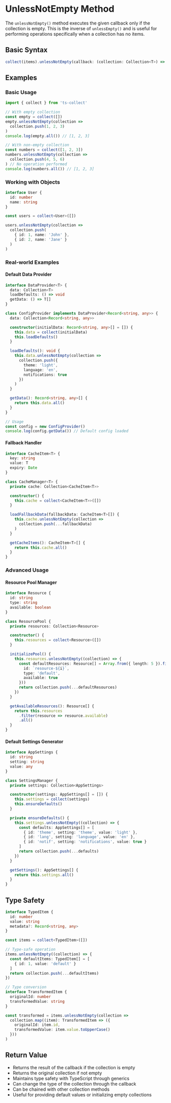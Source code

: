 # UnlessNotEmpty Method

The `unlessNotEmpty()` method executes the given callback only if the collection is empty. This is the inverse of `unlessEmpty()` and is useful for performing operations specifically when a collection has no items.

## Basic Syntax

```typescript
collect(items).unlessNotEmpty(callback: (collection: Collection<T>) => Collection<U>)
```

## Examples

### Basic Usage

```typescript
import { collect } from 'ts-collect'

// With empty collection
const empty = collect([])
empty.unlessNotEmpty(collection =>
  collection.push(1, 2, 3)
)
console.log(empty.all()) // [1, 2, 3]

// With non-empty collection
const numbers = collect([1, 2, 3])
numbers.unlessNotEmpty(collection =>
  collection.push(4, 5, 6)
) // No operation performed
console.log(numbers.all()) // [1, 2, 3]
```

### Working with Objects

```typescript
interface User {
  id: number
  name: string
}

const users = collect<User>([])

users.unlessNotEmpty(collection =>
  collection.push(
    { id: 1, name: 'John' },
    { id: 2, name: 'Jane' }
  )
)
```

### Real-world Examples

#### Default Data Provider

```typescript
interface DataProvider<T> {
  data: Collection<T>
  loadDefaults: () => void
  getData: () => T[]
}

class ConfigProvider implements DataProvider<Record<string, any>> {
  data: Collection<Record<string, any>>

  constructor(initialData: Record<string, any>[] = []) {
    this.data = collect(initialData)
    this.loadDefaults()
  }

  loadDefaults(): void {
    this.data.unlessNotEmpty(collection =>
      collection.push({
        theme: 'light',
        language: 'en',
        notifications: true
      })
    )
  }

  getData(): Record<string, any>[] {
    return this.data.all()
  }
}

// Usage
const config = new ConfigProvider()
console.log(config.getData()) // Default config loaded
```

#### Fallback Handler

```typescript
interface CacheItem<T> {
  key: string
  value: T
  expiry: Date
}

class CacheManager<T> {
  private cache: Collection<CacheItem<T>>

  constructor() {
    this.cache = collect<CacheItem<T>>([])
  }

  loadFallbackData(fallbackData: CacheItem<T>[]) {
    this.cache.unlessNotEmpty(collection =>
      collection.push(...fallbackData)
    )
  }

  getCacheItems(): CacheItem<T>[] {
    return this.cache.all()
  }
}
```

### Advanced Usage

#### Resource Pool Manager

```typescript
interface Resource {
  id: string
  type: string
  available: boolean
}

class ResourcePool {
  private resources: Collection<Resource>

  constructor() {
    this.resources = collect<Resource>([])
  }

  initializePool() {
    this.resources.unlessNotEmpty((collection) => {
      const defaultResources: Resource[] = Array.from({ length: 5 }).fill(null).map((_, i) => ({
        id: `resource-${i}`,
        type: 'default',
        available: true
      }))
      return collection.push(...defaultResources)
    })
  }

  getAvailableResources(): Resource[] {
    return this.resources
      .filter(resource => resource.available)
      .all()
  }
}
```

#### Default Settings Generator

```typescript
interface AppSettings {
  id: string
  setting: string
  value: any
}

class SettingsManager {
  private settings: Collection<AppSettings>

  constructor(settings: AppSettings[] = []) {
    this.settings = collect(settings)
    this.ensureDefaults()
  }

  private ensureDefaults() {
    this.settings.unlessNotEmpty((collection) => {
      const defaults: AppSettings[] = [
        { id: 'theme', setting: 'theme', value: 'light' },
        { id: 'lang', setting: 'language', value: 'en' },
        { id: 'notif', setting: 'notifications', value: true }
      ]
      return collection.push(...defaults)
    })
  }

  getSettings(): AppSettings[] {
    return this.settings.all()
  }
}
```

## Type Safety

```typescript
interface TypedItem {
  id: number
  value: string
  metadata?: Record<string, any>
}

const items = collect<TypedItem>([])

// Type-safe operation
items.unlessNotEmpty((collection) => {
  const defaultItems: TypedItem[] = [
    { id: 1, value: 'default' }
  ]
  return collection.push(...defaultItems)
})

// Type conversion
interface TransformedItem {
  originalId: number
  transformedValue: string
}

const transformed = items.unlessNotEmpty(collection =>
  collection.map((item): TransformedItem => ({
    originalId: item.id,
    transformedValue: item.value.toUpperCase()
  }))
)
```

## Return Value

- Returns the result of the callback if the collection is empty
- Returns the original collection if not empty
- Maintains type safety with TypeScript through generics
- Can change the type of the collection through the callback
- Can be chained with other collection methods
- Useful for providing default values or initializing empty collections
